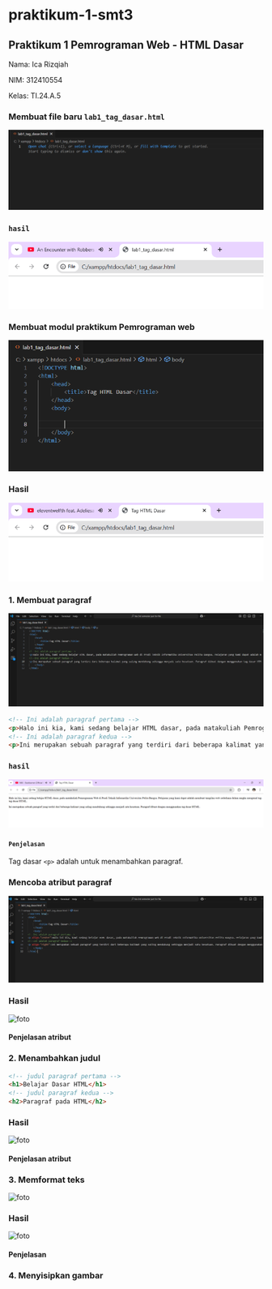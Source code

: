 # praktikum-1-smt3
## Praktikum 1 Pemrograman Web - HTML Dasar

Nama: Ica Rizqiah

NIM: 312410554

Kelas: TI.24.A.5

### Membuat file baru ```lab1_tag_dasar.html```
![foto](https://github.com/keeyyaaa/praktikum-1---smt-3/blob/main/Screenshot%202025-09-24%20230008.png)

### ```hasil```
![foto](https://github.com/keeyyaaa/praktikum-1---smt-3/blob/main/Screenshot%202025-09-24%20230035.png)

### Membuat modul praktikum Pemrograman web
![foto](https://github.com/keeyyaaa/praktikum-1---smt-3/blob/main/Screenshot%202025-09-24%20230258.png)

### Hasil
![foto](https://github.com/keeyyaaa/praktikum-1---smt-3/blob/main/Screenshot%202025-09-24%20230310.png)

### 1. Membuat paragraf
![foto](https://github.com/keeyyaaa/praktikum-1---smt-3/blob/main/Screenshot%202025-09-24%20230812.png)
```html
<!-- Ini adalah paragraf pertama --> 
<p>Halo ini kia, kami sedang belajar HTML dasar, pada matakuliah Pemrograman Web di Prodi Teknik Informatika Universitas Pelita Bangsa. Pelajaran pertama yang kami dapat adalah membuat tampilan web sederhana dalam rangka mengenal tag-tag dasar HTML.</p> 
<!-- Ini adalah paragraf kedua --> 
<p>Ini merupakan sebuah paragraf yang terdiri dari beberapa kalimat yang saling mendukung sehingga menjadi satu kesatuan. Paragraf dibuat dengan menggunakan tag dasar html.</p>
```

### ```hasil```
![foto](https://github.com/keeyyaaa/praktikum-1---smt-3/blob/main/Screenshot%202025-09-24%20230800.png)
#### ```Penjelasan```
Tag dasar ```<p>``` adalah untuk menambahkan paragraf. 

### Mencoba atribut paragraf
![foto](https://github.com/keeyyaaa/praktikum-1---smt-3/blob/main/Screenshot%202025-09-24%20231035.png)

### Hasil
![foto]()

#### Penjelasan atribut

### 2. Menambahkan judul
```html
<!-- judul paragraf pertama --> 
<h1>Belajar Dasar HTML</h1> 
<!-- judul paragraf kedua --> 
<h2>Paragraf pada HTML</h2>
```
### Hasil
![foto]()

#### Penjelasan atribut

### 3. Memformat teks
![foto]()

### Hasil
![foto]()

#### Penjelasan

### 4. Menyisipkan gambar

